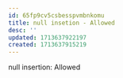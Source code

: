 ```yaml
---
id: 65fp9cv5csbesspvmbnkomu
title: null insetion - Allowed
desc: ''
updated: 1713637922197
created: 1713637915219
---
```



null insertion: Allowed